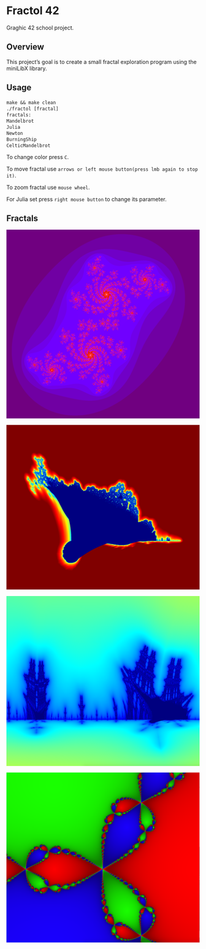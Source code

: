 # Fractol 42

Graghic 42 school project.

## Overview

This project’s goal is to create a small fractal exploration program using the miniLibX library.

## Usage
```
make && make clean
./fractol [fractal]
fractals:
Mandelbrot
Julia
Newton
BurningShip
CelticMandelbrot
```
To change color press ```C```.

To move fractal use ```arrows or left mouse button(press lmb again to stop it)```.

To zoom fractal use ```mouse wheel```.

For Julia set press ```right mouse button``` to change its parameter.

## Fractals

![Julia Set](https://github.com/Lmittie/fractol/blob/master/examples/Screen%20Shot%202020-10-02%20at%206.53.25%20PM.png?raw=true)

![Burning Ship](https://github.com/Lmittie/fractol/blob/master/examples/Screen%20Shot%202020-10-02%20at%206.54.19%20PM.png?raw=true)

![Burning Ship](https://github.com/Lmittie/fractol/blob/master/examples/Screen%20Shot%202020-10-02%20at%206.54.37%20PM.png?raw=true)

![Newton](https://github.com/Lmittie/fractol/blob/master/examples/Screen%20Shot%202020-10-02%20at%206.53.58%20PM.png?raw=true)
